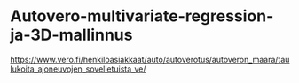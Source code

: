 # Autovero-multivariate-regression-ja-3D-mallinnus
https://www.vero.fi/henkiloasiakkaat/auto/autoverotus/autoveron_maara/taulukoita_ajoneuvojen_sovelletuista_ve/
